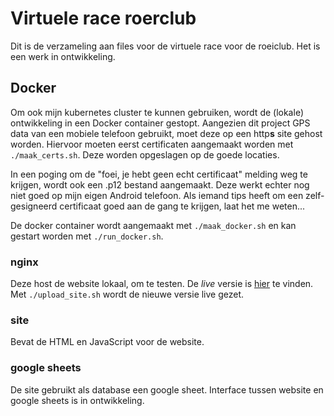 # Virtuele race roerclub

Dit is de verzameling aan files voor de virtuele race voor de roeiclub. Het is een werk in ontwikkeling.

## Docker

Om ook mijn kubernetes cluster te kunnen gebruiken, wordt de (lokale) ontwikkeling in een Docker container gestopt. Aangezien dit project GPS data van een mobiele telefoon gebruikt, moet deze op een http**s** site gehost worden. Hiervoor moeten eerst certificaten aangemaakt worden met `./maak_certs.sh`. Deze worden opgeslagen op de goede locaties.

In een poging om de "foei, je hebt geen echt certificaat" melding weg te krijgen, wordt ook een .p12 bestand aangemaakt. Deze werkt echter nog niet goed op mijn eigen Android telefoon. Als iemand tips heeft om een zelf-gesigneerd certificaat goed aan de gang te krijgen, laat het me weten...

De docker container wordt aangemaakt met `./maak_docker.sh` en kan gestart worden met `./run_docker.sh`.

### nginx

Deze host de website lokaal, om te testen. De *live* versie is [hier](https://clerx.info/banaan/) te vinden. Met `./upload_site.sh` wordt de nieuwe versie live gezet.

### site

Bevat de HTML en JavaScript voor de website.

### google sheets

De site gebruikt als database een google sheet. Interface tussen website en google sheets is in ontwikkeling.